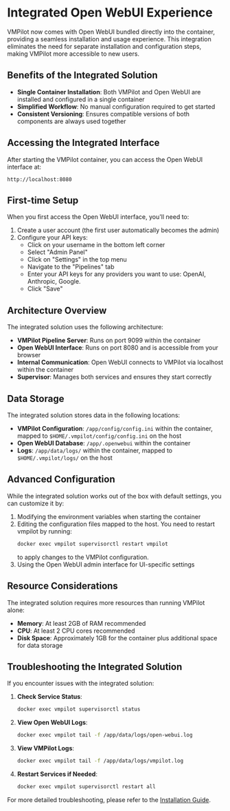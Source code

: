 # Integrated Open WebUI Experience

VMPilot now comes with Open WebUI bundled directly into the container, providing a seamless installation and usage experience. This integration eliminates the need for separate installation and configuration steps, making VMPilot more accessible to new users.

## Benefits of the Integrated Solution

- **Single Container Installation**: Both VMPilot and Open WebUI are installed and configured in a single container
- **Simplified Workflow**: No manual configuration required to get started
- **Consistent Versioning**: Ensures compatible versions of both components are always used together

## Accessing the Integrated Interface

After starting the VMPilot container, you can access the Open WebUI interface at:

```
http://localhost:8080
```

## First-time Setup

When you first access the Open WebUI interface, you'll need to:

1. Create a user account (the first user automatically becomes the admin)
2. Configure your API keys:
   - Click on your username in the bottom left corner
   - Select "Admin Panel"
   - Click on "Settings" in the top menu
   - Navigate to the "Pipelines" tab
   - Enter your API keys for any providers you want to use: OpenAI, Anthropic, Google.
   - Click "Save"

## Architecture Overview

The integrated solution uses the following architecture:

- **VMPilot Pipeline Server**: Runs on port 9099 within the container
- **Open WebUI Interface**: Runs on port 8080 and is accessible from your browser
- **Internal Communication**: Open WebUI connects to VMPilot via localhost within the container
- **Supervisor**: Manages both services and ensures they start correctly

## Data Storage

The integrated solution stores data in the following locations:

- **VMPilot Configuration**: `/app/config/config.ini` within the container, mapped to `$HOME/.vmpilot/config/config.ini` on the host
- **Open WebUI Database**: `/app/.openwebui` within the container
- **Logs**: `/app/data/logs/` within the container, mapped to `$HOME/.vmpilot/logs/` on the host

## Advanced Configuration

While the integrated solution works out of the box with default settings, you can customize it by:

1. Modifying the environment variables when starting the container
2. Editing the configuration files mapped to the host. You need to restart vmpilot by running:
   ```bash
   docker exec vmpilot supervisorctl restart vmpilot
   ```
   to apply changes to the VMPilot configuration.
3. Using the Open WebUI admin interface for UI-specific settings

## Resource Considerations

The integrated solution requires more resources than running VMPilot alone:

- **Memory**: At least 2GB of RAM recommended
- **CPU**: At least 2 CPU cores recommended
- **Disk Space**: Approximately 1GB for the container plus additional space for data storage

## Troubleshooting the Integrated Solution

If you encounter issues with the integrated solution:

1. **Check Service Status**:
   ```bash
   docker exec vmpilot supervisorctl status
   ```

2. **View Open WebUI Logs**:
   ```bash
   docker exec vmpilot tail -f /app/data/logs/open-webui.log
   ```

3. **View VMPilot Logs**:
   ```bash
   docker exec vmpilot tail -f /app/data/logs/vmpilot.log
   ```

4. **Restart Services if Needed**:
   ```bash
   docker exec vmpilot supervisorctl restart all
   ```

For more detailed troubleshooting, please refer to the [Installation Guide](installation.md#4-troubleshooting).
